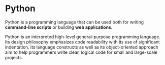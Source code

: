 # Python
Python is a programming language that can be used both for writing **command-line scripts** or building **web applications**.
Python is an interpreted high-level general-purpose programming language. Its design philosophy emphasizes code readability with its use of significant indentation. Its language constructs as well as its object-oriented approach aim to help programmers write clear, logical code for small and large-scale projects.



